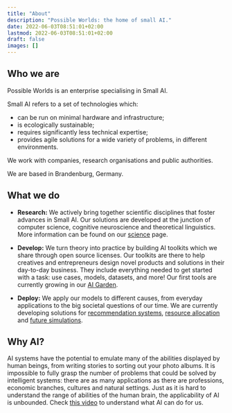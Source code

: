```yaml
---
title: "About"
description: "Possible Worlds: the home of small AI."
date: 2022-06-03T08:51:01+02:00
lastmod: 2022-06-03T08:51:01+02:00
draft: false
images: []
---
```


## Who we are

Possible Worlds is an enterprise specialising in Small AI.

Small AI refers to a set of technologies which:

- can be run on minimal hardware and infrastructure;
- is ecologically sustainable;
- requires significantly less technical expertise;
- provides agile solutions for a wide variety of problems, in different environments.

We work with companies, research organisations and public authorities.

We are based in Brandenburg, Germany.

## What we do

- **Research:** We actively bring together scientific disciplines that foster advances in Small AI. Our solutions are developed at the junction of computer science, cognitive neuroscience and theoretical linguistics. More information can be found on our [science](science/) page.

- **Develop:** We turn theory into practice by building AI toolkits which we share through open source licenses. Our toolkits are there to help creatives and entrepreneurs design novel products and solutions in their day-to-day business. They include everything needed to get started with a task: use cases, models, datasets, and more! Our first tools are currently growing in our [AI Garden](projects/garden-ai/).

- **Deploy:** We apply our models to different causes, from everyday applications to the big societal questions of our time. We are currently developing solutions for [recommendation systems](projects/toppix/), [resource allocation](projects/pomona/) and [future simulations](projects/whitedeer/).

## Why AI?

AI systems have the potential to emulate many of the abilities displayed by human beings, from writing stories to sorting out your photo albums. It is impossible to fully grasp the number of problems that could be solved by intelligent systems: there are as many applications as there are professions, economic branches, cultures and natural settings. Just as it is hard to understand the range of abilities of the human brain, the applicability of AI is unbounded. Check [this video](science/) to understand what AI can do for us.

